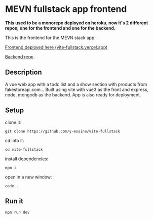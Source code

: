# MEVN fullstack app frontend
__This used to be a monorepo deployed on heroku, now it's 2 different repos; one for the frontend and one for the backend.__

This is the frontend for the MEVN stack app.

[Frontend deployed here (vite-fullstack.vercel.app)](https://vite-fullstack.vercel.app)

[Backend repo](https://www.google.com)

## Description
A vue web app with a todo list and a show section with products from fakestoreapi.com...
Built using vite with vue3 as the front and express, node, mongodb as the backend.
App is also ready for deployment.

## Setup
clone it: 

```shell
git clone https://github.com/y-essine/vite-fullstack
```

cd into it:

```shell
cd vite-fullstack
```


install dependencies:

```shell
npm i
```


open in a new window:

```shell
code .
```

## Run it

```shell
npm run dev
```
